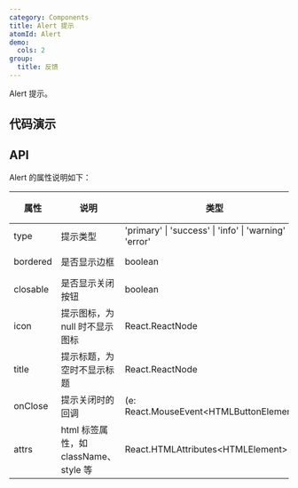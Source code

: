 ```yaml
---
category: Components
title: Alert 提示
atomId: Alert
demo:
  cols: 2
group:
  title: 反馈
---
```


Alert 提示。

## 代码演示

<!-- prettier-ignore -->
<code src="./demo/basic.tsx"></code>
<code src="./demo/bordered.tsx"></code>
<code src="./demo/closable.tsx"></code>
<code src="./demo/icon.tsx"></code>
<code src="./demo/partial.tsx"></code>
<code src="./demo/on-close.tsx"></code>

## API

Alert 的属性说明如下：

| 属性     | 说明                                  | 类型                                                     | 默认值    | 版本 |
| -------- | ------------------------------------- | -------------------------------------------------------- | --------- | ---- |
| type     | 提示类型                              | 'primary' \| 'success' \| 'info' \| 'warning' \| 'error' | 'primary' | --   |
| bordered | 是否显示边框                          | boolean                                                  | true      | --   |
| closable | 是否显示关闭按钮                      | boolean                                                  | false     | --   |
| icon     | 提示图标，为 null 时不显示图标        | React.ReactNode                                          | 预设图标  | --   |
| title    | 提示标题，为空时不显示标题            | React.ReactNode                                          | --        | --   |
| onClose  | 提示关闭时的回调                      | (e: React.MouseEvent\<HTMLButtonElement\>)               | --        | --   |
| attrs    | html 标签属性，如 className、style 等 | React.HTMLAttributes\<HTMLElement>                       | --        | --   |
